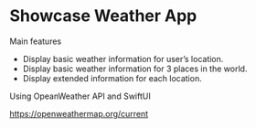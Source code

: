 # Showcase Weather App

Main features
- Display basic weather information for user’s location.
- Display basic weather information for 3 places in the world. 
- Display extended information for each location.

Using OpeanWeather API and SwiftUI

https://openweathermap.org/current
